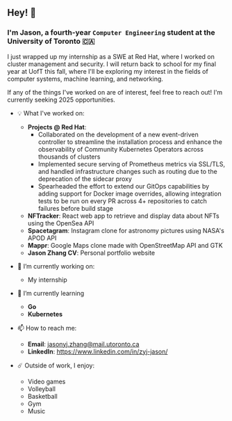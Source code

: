 ## Hey! 👋

### I'm Jason, a fourth-year `Computer Engineering` student at the University of Toronto 🇨🇦

I just wrapped up my internship as a SWE at Red Hat, where I worked on cluster management and security. I will return back to school for my final year at UofT this fall, where I'll be exploring my interest in the fields of computer systems, machine learning, and networking.

If any of the things I've worked on are of interest, feel free to reach out! I'm currently seeking 2025 opportunities.

- 💡 What I've worked on:
  - **Projects @ Red Hat**:
    - Collaborated on the development of a new event-driven controller to streamline the installation process and enhance the observability of Community Kubernetes Operators across thousands of clusters
    - Implemented secure serving of Prometheus metrics via SSL/TLS, and handled infrastructure changes such as routing due to the deprecation of the sidecar proxy
    - Spearheaded the effort to extend our GitOps capabilities by adding support for Docker image overrides, allowing integration tests to be run on every PR across 4+ repositories to catch failures before build stage 
  - **NFTracker**: React web app to retrieve and display data about NFTs using the OpenSea API 
  - **Spacetagram**: Instagram clone for astronomy pictures using NASA's APOD API
  - **Mappr**: Google Maps clone made with OpenStreetMap API and GTK
  - **Jason Zhang CV**: Personal portfolio website

- 🔭 I’m currently working on:
  - My internship

- 🌱 I’m currently learning 
  - **Go**
  - **Kubernetes**

- 📫 How to reach me:
  - **Email**: jasonyj.zhang@mail.utoronto.ca
  - **LinkedIn**: https://www.linkedin.com/in/zyj-jason/
  
- ☄️ Outside of work, I enjoy:
  - Video games
  - Volleyball
  - Basketball
  - Gym
  - Music
